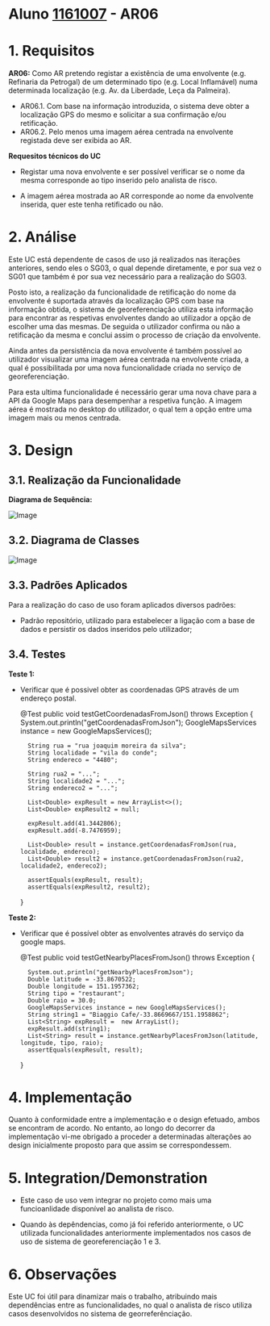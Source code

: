 **Aluno [1161007](../)** - AR06
=======================================

# 1. Requisitos

**AR06:** Como AR pretendo registar a existência de uma envolvente (e.g. Refinaria da Petrogal) de um determinado tipo (e.g. Local Inflamável) numa determinada localização (e.g. Av. da Liberdade, Leça da Palmeira).

* AR06.1. Com base na informação introduzida, o sistema deve obter a localização GPS do mesmo e solicitar a sua confirmação e/ou retificação. 
* AR06.2. Pelo menos uma imagem aérea centrada na envolvente registada deve ser exibida ao AR.

**Requesitos técnicos do UC**

* Registar uma nova envolvente e ser possível verificar se o nome da mesma corresponde ao tipo inserido pelo analista de risco.

* A imagem aérea mostrada ao AR corresponde ao nome da envolvente inserida, quer este tenha retificado ou não.

# 2. Análise

Este UC está dependente de casos de uso já realizados nas iterações anteriores, sendo eles o SG03, o qual depende diretamente, e por sua vez o SG01 que também é por sua vez necessário para a realização do SG03.

Posto isto, a realização da funcionalidade de retificação do nome da envolvente é suportada através da localização GPS com base na informação obtida, o sistema de georeferenciação utiliza esta informação para encontrar as respetivas envolventes dando ao utilizador a opção de escolher uma das mesmas. De seguida o utilizador confirma ou não a retificação da mesma e conclui assim o processo de criação da envolvente.

Ainda antes da persistência da nova envolvente é também possível ao utilizador visualizar uma imagem aérea centrada na envolvente criada, a qual é possibilitada por uma nova funcionalidade criada no serviço de georeferenciação.

Para esta ultima funcionalidade é necessário gerar uma nova chave para a API da Google Maps para desempenhar a respetiva função. A imagem aérea é mostrada no desktop do utilizador, o qual tem a opção entre uma imagem mais ou menos centrada.

# 3. Design

## 3.1. Realização da Funcionalidade

**Diagrama de Sequência:**

![Image](https://bitbucket.org/1150812/lapr4-2018-2019-grupo-di-3/raw/a6fa3010b48d094a1db7965ede82095bf8c47e0b/docs/1161007/AR06/SD.png)

## 3.2. Diagrama de Classes

![Image](https://bitbucket.org/1150812/lapr4-2018-2019-grupo-di-3/raw/d89fdcc6c02c450f8b67c2d7d15dbb961f54cf68/docs/1161007/AR06/CD.png)

## 3.3. Padrões Aplicados

Para a realização do caso de uso foram aplicados diversos padrões:

* Padrão repositório, utilizado para estabelecer a ligação com a base de dados e persistir os dados inseridos pelo utilizador;


## 3.4. Testes

**Teste 1:**

* Verificar que é possivel obter as coordenadas GPS através de um endereço postal.

	@Test
    public void testGetCoordenadasFromJson() throws Exception {
        System.out.println("getCoordenadasFromJson");
        GoogleMapsServices instance = new GoogleMapsServices();

        String rua = "rua joaquim moreira da silva";
        String localidade = "vila do conde";
        String endereco = "4480";

        String rua2 = "...";
        String localidade2 = "...";
        String endereco2 = "...";

        List<Double> expResult = new ArrayList<>();
        List<Double> expResult2 = null;

        expResult.add(41.3442806);
        expResult.add(-8.7476959);

        List<Double> result = instance.getCoordenadasFromJson(rua, localidade, endereco);
        List<Double> result2 = instance.getCoordenadasFromJson(rua2, localidade2, endereco2);

        assertEquals(expResult, result);
        assertEquals(expResult2, result2);
    }

**Teste 2:** 

* Verificar que é possível obter as envolventes através do serviço da google maps.

    @Test
	public void testGetNearbyPlacesFromJson() throws Exception {
        
		System.out.println("getNearbyPlacesFromJson");   
		Double latitude = -33.8670522;       
		Double longitude = 151.1957362;       
		String tipo = "restaurant";        
		Double raio = 30.0;        
		GoogleMapsServices instance = new GoogleMapsServices();        
		String string1 = "Biaggio Cafe/-33.8669667/151.1958862";      
        List<String> expResult =  new ArrayList();
        expResult.add(string1);
        List<String> result = instance.getNearbyPlacesFromJson(latitude, longitude, tipo, raio);
        assertEquals(expResult, result);
       
    }

# 4. Implementação

Quanto à conformidade entre a implementação e o design efetuado, ambos se encontram de acordo. No entanto, ao longo do decorrer da implementação vi-me obrigado a proceder a determinadas alterações ao design inicialmente proposto para que assim se correspondessem.

# 5. Integration/Demonstration

* Este caso de uso vem integrar no projeto como mais uma funcioanlidade disponível ao analista de risco.

* Quando às depêndencias, como já foi referido anteriormente, o UC utilizada funcionalidades anteriormente implementados nos casos de uso de sistema de georeferenciação 1 e 3.

# 6. Observações

Este UC foi útil para dinamizar mais o trabalho, atribuindo mais dependências entre as funcionalidades, no qual o analista de risco utiliza casos desenvolvidos no sistema de georreferênciação.